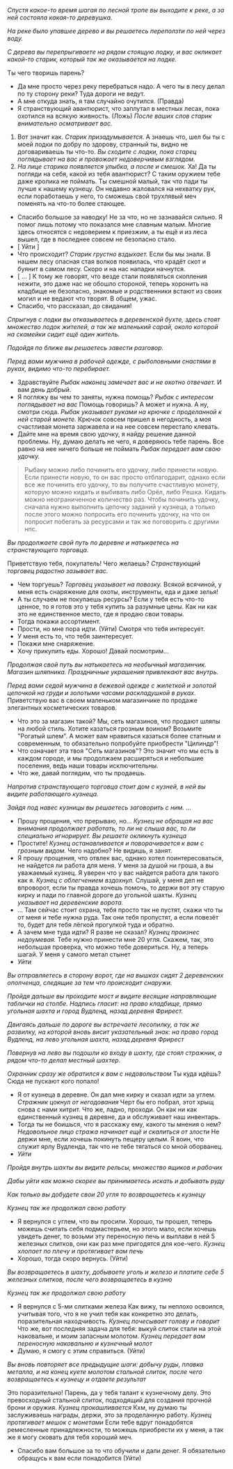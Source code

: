 *Спустя какое-то время шагая по лесной тропе вы выходите к реке, а за ней состояла какая-то деревушка.*

*На реке было упавшее дерево и вы решаетесь переползти по ней через воду.*

*С дерева вы перепрыгиваете на рядом стоящую лодку, и вас окликает какой-то старик, который так же оказывается на лодке.*

Ты чего творишь парень?
- Да мне просто через реку перебраться надо.
А чего ты в лесу делал по ту сторону реки? Туда дороги не ведут.
- А мне откуда знать, я там случайно очутился. (Правда)
- Я странствующий авантюрист, что заплутал в местных лесах, пока охотился на всякую живность. (Ложь)
*После ваших слов старик внимательно осматривает вас.*
1) Вот значит как.
*Старик призадумывается.*
А знаешь что, шел бы ты с моей лодки по добру по здорову, странный ты, видно не договариваешь ты что-то.
*Вы сходите с лодки, пока старец поглядывает на вас и провожает недоверчивым взглядом.*
2) *На лице старика появляется улыбка, а после и смешок.*
Ха! Да ты погляди на себя, какой из тебя авантюрист? С таким оружием тебе даже кролика не поймать. Ты смешной малый, так что пади ты лучше к нашему кузнецу. Он недавно жаловался на нехватку рук, если поработаешь у него, то сможешь свой трухлявый меч поменять на что-то более стающее.
- Спасибо большое за наводку!
Не за что, но не зазнавайся сильно. Я помог лишь потому что показался мне славным малым. Многие здесь относятся с недоверием к приезжим, а ты ещё и из леса вышел, где в последнее совсем не безопасно стало.
- [ Уйти ]
- Что происходит?
*Старик грустно вздыхает.*
Если бы мы знали. В нашем лесу опасная стая волков появилась, что крадёт скот и буянит в самом лесу. Скоро и на нас нападки начнутся.
- [ ... ]
К тому же говорят, что везде стали появляться скопления нежити, это даже нас не обошло стороной, теперь хоронить на кладбище не безопасно, знакомые и родственники встают из своих могил и не ведают что творят. В общем, ужас.
- Спасибо, что рассказал, до свидания!

*Спрыгнув с лодки вы отказываетесь в деревенской бухте, здесь стоят множество лодок жителей, а так же маленький сарай, около которой на скамейки сидит ещё один житель.*

*Подойдя по ближе вы решаетесь завести разговор.*

*Перед вами мужчина в рабочей одежде, с рыболовными снастями в руках, видимо что-то перебирает.*
- Здравствуйте
*Рыбак наконец замечает вас и не охотно отвечает.*
И вам день добрый.
- Я погляжу вы чем то заняты, нужна помощь?
*Рыбак с интересом поглядывает на вас*
Помощь говоришь? А может и нужна. А ну, смотри сюда.
*Рыбак указывает руками на крючке с проделанной к ней старой монете.*
Крючок совсем пришел в негодность, а моя счастливая монета заржавела и на нее совсем перестало клевать.
- Дайте мне на время свою удочку, я найду решение данной проблемы.
Ну, думаю делать не чего, я доверяюсь тебе парень. Все равно на нее ничего больше не поймать
*Рыбак передает вам свою удочку.*
>Рыбаку можно либо починить его удочку, либо принести новую. Если принести новую, то он вас просто отблагодарит, однако если все же починить его удочку, то вы получите счастливую монету, которую можно кидать и выбивать либо Орёл, либо Решка. Кидать можно неограниченное количество раз.
>Чтобы починить удочку, сначала нужно выполнить цепочку заданий у кузнеца, а только после этого можно попросить его починить удочку, на что он попросит побегать за ресурсами и так же поговорить с другими нпс.

*Вы продолжаете свой путь по деревне и натыкаетесь на странствующего торговца.*

Приветствую тебя, покупатель! Чего желаешь?
*Странствующий торговец радостно зазывает вас.*
- Чем торгуешь?
*Торговец указывает на повозку.*
Всякой всячиной, у меня есть снаряжение для охоты, инструменты, еда и даже зелья!
- А ты случаем не покупаешь ресурсы?
Если у тебя есть что-то ценное, то я готов это у тебя купить за разумные цены. Как ни как это не единственное место, где я продаю свои товары.
- Тогда покажи ассортимент.
- Прости, но мне пора идти. (Уйти)
Смотря что тебя интересует.
- У меня есть то, что тебя заинтересует.
- Покажи мне снаряжение.
- Хочу прикупить еды.
Хорошо! Давай посмотрим...

*Продолжая свой путь вы натыкаетесь на необычный магазинчик. Магазин шляпника. Праздничные украшения привлекают вас внутрь.*

*Перед вами седой мужчина в бежевой одежде с жилеткой и золотой цепочкой на груди и золотыми часами раскладушкой в руках.*
Приветствую вас в своем маленьком магазинчике по продаже элегантных косметических товаров.
- Что это за магазин такой?
Мы, сеть магазинов, что продают шляпы на любой стиль. Хотите казаться грозным воином? Возьмите "Рогатый шлем". А может вам нравиться казаться более статным и современным, то обязательно попробуйте приобрести "Цилиндр"!
- Что означает эта твоя "Сеть магазинов"?
Это значит что мы есть в каждом городе, и мы продолжаем расширяться и небольшие поселения, ведь наши товары исключительны.
- Что же, давай поглядим, что ты продаешь.

*Напротив странствующего торговца стоит дом с кузней, в ней вы видите работающего кузнеца.*

*Зайдя под навес кузницы вы решаетесь заговорить с ним.*
...
- Прошу прощения, что прерываю, но...
*Кузнец не обращая на вас внимания продолжает работать, то ли не слыша вас, то ли специально игнорирует.*
*Вы решаете окликнуть кузнеца*
- Простите!
*Кузнец останавливается и поворачивается к вам с грозным видом.*
Чего надобно? Не видишь, я занят.
- Я прошу прощения, что отвлек вас, однако хотел поинтересоваться, не найдется ли работа для меня. У меня за душой ни гроша, а вы уважаемый кузнец. Я уверен что у вас найдется работа для такого как я.
*Кузнец с облегчением вздохнул.*
Слушай, у меня дел не впроворот, если ты правда хочешь помочь, то держи вот эту старую кирку и пади по главной дороге до угольной шахты.
*Кузнец указывает на деревенские ворота.*
- ...
Там сейчас стоит охрана, тебя просто так не пустят, скажи что ты от меня и тебе нужна руда. Так они тебя пропустят, а если повезёт то, будет для тебя лёгкой прогулкой туда и обратно.
- А зачем мне туда идти?
Я разве не сказал?
*Кузнец произнес недоумевая.*
Тебе нужно принести мне 20 угля. Скажем, так, это небольшая проверка, что можно тебе довериться.
Ну, а теперь шагай. У меня у самого метал стынет
- *Уйти*

*Вы отправляетесь в сторону ворот, где на вышках сидят 2 деревенских ополченца, следящие за тем что происходит снаружи.*

*Пройдя дальше вы проходите мост и видите весящие направляющие таблички на столбе. Надпись гласит: на право кладбище, прямо угольная шахта и город Вудленд, назад деревня Фрирест.*

*Двигаясь дальше по дороге вы встречаете лесопилку, а так же развилку, на которой вновь висит указательный знак: на право город Вудленд, на лево угольная шахта, назад деревня Фрирест*

*Повернув на лево вы подошли ко входу в шахту, где стоял стражник, а рядом что-то делал местный шахтер.*

*Охранник сразу же обратился к вам с недовольством*
Ты куда идёшь? Сюда не пускают кого попало!
- Я от кузнеца в деревне. Он дал мне кирку и сказал идти за углем.
*Стражник цокнул от негодования*
Черт бы его побрал, этот хрыщ снова с нами хитрит.
Что же, ладно, проходи. Он как ни как единственный кузнец в деревне, да и обслуживает наш инвентарь.
- Тогда ты не боишься, что я расскажу ему, какого ты мнения о нем?
*Недовольное лицо стража начинает ещё и скалиться от злости*
Не держи мне, если хочешь покинуть пещеру целым. Я воин, что служит ярлу Вудленда, так что не тебе тягаться со мной оборванец.
- *Уйти*

*Пройдя внутрь шахты вы видите рельсы, множество ящиков и рабочих*

*Дабы уйти как можно скорее вы принимаетесь искать и добывать руду*

*Как только вы добудете свои 20 угля то возвращаетесь к кузнецу*

*Кузнец так же продолжал свою работу*
- Я вернулся с углем, что вы просили.
Хорошо, ты прошел, теперь можешь считать себя подмастерьем, но этого мало, если хочешь увидеть денег, то возьми эту переносную печь и выплави в ней 5 железных слитков, они как раз мне пригодятся для кое-чего.
*Кузнец хлопает по плечу и протягивает вам печь*
- Хорошо, тогда скоро вернусь. (Уйти)

*Вы возвращаетесь в шахту, добываете уголь и железо и платите себе 5 железных слитков, после чего возвращаетесь в кузню*

*Кузнец так же продолжал свою работу*
- Я вернулся с 5-ми слитками железа
Как вижу, ты неплохо освоился, учитывая того, что я не учил тебя как конкретно это делать, поразительная находчивость.
*Кузнец почесывает голову и говорит*
Что же, вот последняя задача для тебя: выкуй слиток стали на этой наковальне, и моим запасным молотом.
*Кузнец передает вам переносную наковальню и кузнечный молот*
- Думаю, я смогу с этим справиться. (Уйти)

*Вы вновь повторяет все предыдущие шаги: добычу руды, плавка металла, и на конец куете молотом стальной слиток, после чего возвращаетесь к кузнецу и отдаете результат*

Это поразительно! Парень, да у тебя талант к кузнечному делу. Это превосходный стальной слиток, подходящий для создания прочной брони и оружия.
*Кузнец прокашливается*
Кхм, ну думаю ты заслуживаешь награды, держи, это за проделанную работу.
*Кузнец протягивает мешок с монетами*
Если тебе вдруг понадобятся ремесленные принадлежности, то можешь приобрести их у меня, а так же я могу сковать для тебя хороший меч.
- Спасибо вам большое за то что обучили и дали денег. Я обязательно обращусь к вам если понадобится (Уйти)

